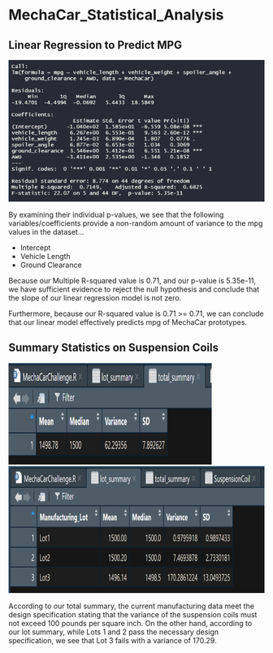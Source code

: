 # MechaCar_Statistical_Analysis

## Linear Regression to Predict MPG

![alt text](https://github.com/dharlerjr/MechaCar_Statistical_Analysis/blob/main/Images/Output_d1.PNG)

By examining their individual p-values, we see that the following variables/coefficients provide a non-random amount of variance to the mpg values in the dataset...
* Intercept
* Vehicle Length
* Ground Clearance

Because our Multiple R-squared value is 0.71, and our p-value is 5.35e-11, we have sufficient evidence to reject the null hypothesis and conclude that the slope of our linear regression model is not zero.

Furthermore, because our R-squared value is 0.71 >= 0.71, we can conclude that our linear model effectively predicts mpg of MechaCar prototypes.

## Summary Statistics on Suspension Coils

<img src = "https://github.com/dharlerjr/MechaCar_Statistical_Analysis/blob/main/Images/Output_d2_total_summary.png" width = "400" height = "200">
<img src = "https://github.com/dharlerjr/MechaCar_Statistical_Analysis/blob/main/Images/Output_d2_lot_summary.png" width = "800" height = "250">

According to our total summary, the current manufacturing data meet the design specification stating that the variance of the suspension coils must not exceed 100 pounds per square inch. On the other hand, according to our lot summary, while Lots 1 and 2 pass the necessary design specification, we see that Lot 3 fails with a variance of 170.29.
